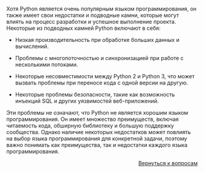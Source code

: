 Хотя Python является очень популярным языком программирования, он также имеет свои недостатки и подводные камни,
которые могут влиять на процесс разработки и успешное выполнение проекта. Некоторые из подводных камней Python
включают в себя:

- Низкая производительность при обработке больших данных и вычислений.

- Проблемы с многопоточностью и синхронизацией при работе с несколькими потоками.

- Некоторые несовместимости между Python 2 и Python 3, что может вызвать проблемы при переносе кода с одной версии
  на другую.

- Некоторые проблемы безопасности, такие как возможность инъекций SQL и других уязвимостей веб-приложений.

Эти проблемы не означают, что Python не является хорошим языком программирования. Он имеет множество преимуществ,
включая читаемость кода, обширную библиотеку и большую поддержку сообщества. Однако наличие некоторых недостатков
может повлиять на выбор языка программирования для конкретной задачи, поэтому важно понимать как преимущества, так и
недостатки каждого языка программирования.

<div align="right">

[Вернуться к вопросам](../Вопросы.md)

</div>
